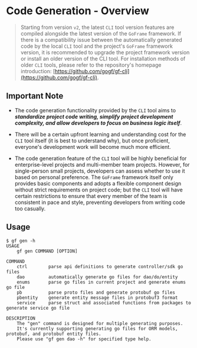 # Code Generation - Overview

> Starting from version `v2`, the latest `CLI` tool version features are compiled alongside the latest version of the `GoFrame` framework. If there is a compatibility issue between the automatically generated code by the local `CLI` tool and the project's `GoFrame` framework version, it is recommended to upgrade the project framework version or install an older version of the CLI tool. For installation methods of older `CLI` tools, please refer to the repository's homepage introduction: [https://github.com/gogf/gf-cli](https://github.com/gogf/gf-cli).

## Important Note

- The code generation functionality provided by the `CLI` tool aims to ***standardize project code writing, simplify project development complexity, and allow developers to focus on business logic itself***.

- There will be a certain upfront learning and understanding cost for the `CLI` tool itself (it is best to understand why), but once proficient, everyone's development work will become much more efficient.

- The code generation feature of the `CLI` tool will be highly beneficial for enterprise-level projects and multi-member team projects. However, for single-person small projects, developers can assess whether to use it based on personal preference. The `GoFrame` framework itself only provides basic components and adopts a flexible component design without strict requirements on project code; but the `CLI` tool will have certain restrictions to ensure that every member of the team is consistent in pace and style, preventing developers from writing code too casually.

## Usage

```shell
$ gf gen -h
USAGE
    gf gen COMMAND [OPTION]

COMMAND
    ctrl        parse api definitions to generate controller/sdk go files
    dao         automatically generate go files for dao/do/entity
    enums       parse go files in current project and generate enums go file
    pb          parse proto files and generate protobuf go files
    pbentity    generate entity message files in protobuf3 format
    service     parse struct and associated functions from packages to generate service go file

DESCRIPTION
    The "gen" command is designed for multiple generating purposes.
    It's currently supporting generating go files for ORM models, protobuf, and protobuf entity files.
    Please use "gf gen dao -h" for specified type help.
```
